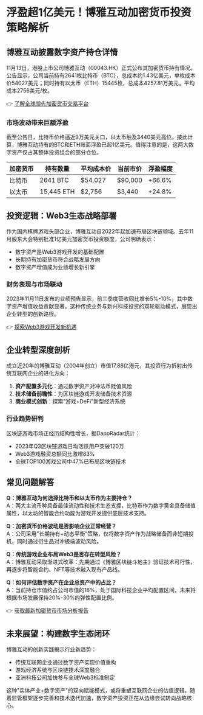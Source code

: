 # 浮盈超1亿美元！博雅互动加密货币投资策略解析

## 博雅互动披露数字资产持仓详情
11月13日，港股上市公司博雅互动（00043.HK）正式公布其加密货币持有情况。公告显示，公司当前持有2641枚比特币（BTC），总成本约1.43亿美元，单枚成本价54027美元；同时持有以太币（ETH）15445枚，总成本4257.81万美元，平均成本2756美元/枚。

👉 [了解全球领先加密货币交易平台](https://bit.ly/okx_welcome)

### 市场波动带来巨额浮盈
截至公告日，比特币价格逼近9万美元关口，以太币触及3440美元高位。按此计算，博雅互动持有的BTC和ETH账面浮盈已超1亿美元。值得注意的是，这两大数字资产仅占其整体投资组合的部分仓位。

| 加密货币 | 持有数量 | 平均成本价 | 当前市价 | 浮盈幅度 |
|---------|----------|------------|----------|----------|
| 比特币   | 2641 BTC  | $54,027     | $90,000   | +66.6%   |
| 以太币   | 15,445 ETH| $2,756      | $3,440    | +24.8%   |

## 投资逻辑：Web3生态战略部署
作为国内棋牌游戏头部企业，博雅互动自2022年起加速布局区块链领域。去年11月股东大会特别批准1亿美元加密货币投资额度，公司明确表示：
- 数字资产是Web3游戏开发的基础配置
- 长期持有加密货币符合战略发展方向
- 数字资产增值成为业绩增长新引擎

### 财务表现与市场联动
2023年11月11日发布的业绩预告显示，前三季度营收同比增长5%-10%，其中数字资产增值收益贡献显著。这种传统业务与新兴科技投资的双轮驱动模式，展现出企业转型的创新路径。

👉 [探索Web3游戏开发新机遇](https://bit.ly/okx_welcome)

## 企业转型深度剖析
成立近20年的博雅互动（2004年创立）市值17.88亿港元，其投资行为折射出传统互联网企业的进化方向：
1. **资产配置多元化**：通过数字资产对冲法币贬值风险
2. **技术储备前瞻性**：为区块链游戏开发储备技术资源
3. **商业模式创新**：探索"游戏+DeFi"新型经济系统

### 行业趋势研判
区块链游戏市场正经历结构性增长，据DappRadar统计：
- 2023年Q3区块链游戏日均活跃用户突破120万
- Web3游戏融资总额同比激增83%
- 全球TOP100游戏公司中47%已布局区块链技术

## 常见问题解答

**Q：博雅互动为何选择比特币和以太币作为主要持仓？**  
A：两大主流币种具备最佳流动性和技术生态支撑，比特币作为数字黄金具备储值属性，以太坊的智能合约功能为游戏开发提供底层技术支持。

**Q：加密货币价格波动是否影响企业正常经营？**  
A：公司采用"长期持有+动态平衡"策略，仅将数字资产作为战略储备而非短期投机，同时通过衍生品对冲极端波动风险。

**Q：传统游戏企业布局Web3是否存在转型风险？**  
A：博雅互动采取渐进式改革：先期通过《博雅区块链斗地主》验证技术可行性，再逐步将智能合约、NFT等技术融入现有产品线。

**Q：如何评估数字资产在企业总资产中的占比？**  
A：当前持仓市值约占公司市值的18%，处于国际科技企业平均配置区间，未来将根据市场发展保持20%-30%的弹性配置比例。

👉 [获取最新加密货币市场分析报告](https://bit.ly/okx_welcome)

## 未来展望：构建数字生态闭环
博雅互动的创新实践揭示行业新趋势：
- 传统互联网企业通过数字资产实现价值重构
- 游戏经济系统与区块链技术深度融合
- 亚洲科技公司加快参与全球Web3标准制定

这种"实体产业+数字资产"的双向赋能模式，或将重塑互联网企业的估值逻辑。随着监管框架逐步完善和技术迭代加速，数字资产投资正在从边缘尝试转向战略核心。